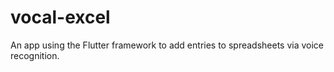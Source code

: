 # vocal-excel
An app using the Flutter framework to add entries to spreadsheets via voice recognition.
